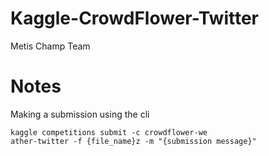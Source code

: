 # Kaggle-CrowdFlower-Twitter
Metis Champ Team



# Notes
Making a submission using the cli
```
kaggle competitions submit -c crowdflower-we
ather-twitter -f {file_name}z -m "{submission message}"

```